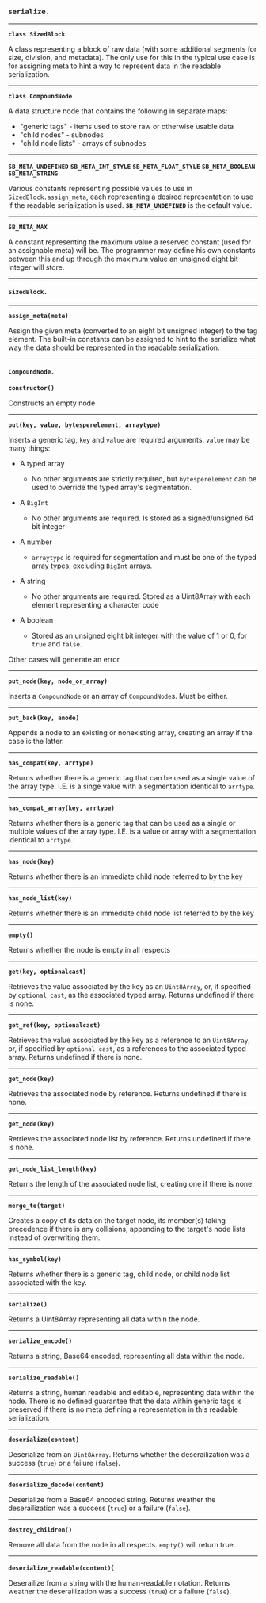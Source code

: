 ### `serialize.`

---

**`class SizedBlock`**

A class representing a block of raw data (with some additional segments for size, division, and metadata). The only use for this in the typical use case is for assigning meta to hint a way to represent data in the readable serialization.

---

**`class CompoundNode`**

A data structure node that contains the following in separate maps:

- "generic tags" - items used to store raw or otherwise usable data
- "child nodes" - subnodes
- "child node lists" - arrays of subnodes

---

**`SB_META_UNDEFINED`**
**`SB_META_INT_STYLE`**
**`SB_META_FLOAT_STYLE`**
**`SB_META_BOOLEAN`**
**`SB_META_STRING`**

Various constants representing possible values to use in `SizedBlock.assign_meta`, each representing a desired representation to use if the readable serialization is used. **`SB_META_UNDEFINED`** is the default value.

---

**`SB_META_MAX`**

A constant representing the maximum value a reserved constant (used for an assignable meta) will be. The programmer may define his own constants between this and up through the maximum value an unsigned eight bit integer will store.

---
    
#### `SizedBlock.`

---

**`assign_meta(meta)`**

Assign the given meta (converted to an eight bit unsigned integer) to the tag element. The built-in constants can be assigned to hint to the serialize what way the data should be represented in the readable serialization.

---
        
#### `CompoundNode.`

**`constructor()`**

Constructs an empty node

---

**`put(key, value, bytesperelement, arraytype)`**

Inserts a generic tag, `key` and `value` are required arguments. `value` may be many things:

- A typed array
    
    - No other arguments are strictly required, but `bytesperelement` can be used to override the typed array's segmentation.

- A `BigInt`

    - No other arguments are required. Is stored as a signed/unsigned 64 bit integer
    
- A number

    - `arraytype` is required for segmentation and must be one of the typed array types, excluding `BigInt` arrays.
    
- A string

    - No other arguments are required. Stored as a Uint8Array with each element representing a character code
    
- A boolean

    - Stored as an unsigned eight bit integer with the value of 1 or 0, for `true` and `false`.
    
Other cases will generate an error

---

**`put_node(key, node_or_array)`**

Inserts a `CompoundNode` or an array of `CompoundNode`s. Must be either.

---

**`put_back(key, anode)`**

Appends a node to an existing or nonexisting array, creating an array if the case is the latter.

---

**`has_compat(key, arrtype)`**

Returns whether there is a generic tag that can be used as a single value of the array type. I.E. is a singe value with a segmentation identical to `arrtype`.

---

**`has_compat_array(key, arrtype)`**

Returns whether there is a generic tag that can be used as a single or multiple values of the array type. I.E. is a value or array with a segmentation identical to `arrtype`.

---

**`has_node(key)`**

Returns whether there is an immediate child node referred to by the key

---

**`has_node_list(key)`**

Returns whether there is an immediate child node list referred to by the key

---

**`empty()`**

Returns whether the node is empty in all respects

---

**`get(key, optionalcast)`**

Retrieves the value associated by the key as an `Uint8Array`, or, if specified by `optional cast`, as the associated typed array. Returns undefined if there is none.

---

**`get_ref(key, optionalcast)`**

Retrieves the value associated by the key as a reference to an `Uint8Array`, or, if specified by `optional cast`, as a references to the associated typed array. Returns undefined if there is none.

---

**`get_node(key)`**
    
Retrieves the associated node by reference. Returns undefined if there is none.

---

**`get_node(key)`**

Retrieves the associated node list by reference. Returns undefined if there is none.

---

**`get_node_list_length(key)`**

Returns the length of the associated node list, creating one if there is none.

---

**`merge_to(target)`**

Creates a copy of its data on the target node, its member(s) taking precedence if there is any collisions, appending to the target's node lists instead of overwriting them.

---

**`has_symbol(key)`**

Returns whether there is a generic tag, child node, or child node list associated with the key.

---

**`serialize()`**

Returns a Uint8Array representing all data within the node.

---

**`serialize_encode()`**

Returns a string, Base64 encoded, representing all data within the node.

---

**`serialize_readable()`**

Returns a string, human readable and editable, representing data within the node. There is no defined guarantee that the data within generic tags is preserved if there is no meta defining a representation in this readable serialization.

---

**`deserialize(content)`**

Deserialize from an `Uint8Array`. Returns whether the deserailization was a success (`true`) or a failure (`false`).

---

**`deserialize_decode(content)`**

Deserialize from a Base64 encoded string. Returns weather the deserailization was a success (`true`) or a failure (`false`).

---

**`destroy_children()`**

Remove all data from the node in all respects. `empty()` will return true.

---

**`deserialize_readable(content)`**{

Deserailize from a string with the human-readable notation. Returns weather the deserailization was a success (`true`) or a failure (`false`).
